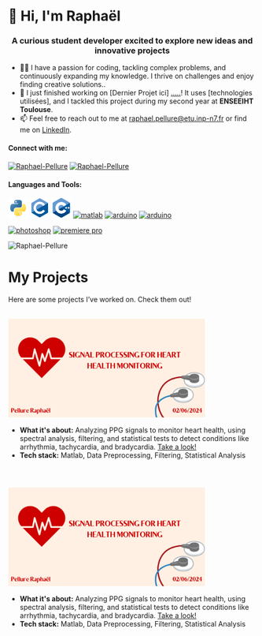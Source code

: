 
<!-- TITLE -->
<h1 align="left">👋 Hi, I'm Raphaël</h1>

<!-- SUBTITLE -->
<h3 align="center">A curious student developer excited to explore new ideas and innovative projects</h3>

<ul>
  <li>👨‍💻 I have a passion for coding, tackling complex problems, and continuously expanding my knowledge. I thrive on challenges and enjoy finding creative solutions..</li>
  <li>🚀 I just finished working on [Dernier Projet ici]
    <a href="https://github.com/Raphael-Pellure/MAT-Heart-Helth-Monitoring">.....</a>! It uses [technologies utilisées], and I tackled this project during my second year at <strong>ENSEEIHT Toulouse</strong>.
  </li>
  <li>📫 Feel free to reach out to me at <a href="mailto:raphael.pellure@etu.inp-n7.fr">raphael.pellure@etu.inp-n7.fr</a> or find me on 
    <a href="https://www.linkedin.com/in/raphaël-pellure">LinkedIn</a>.
  </li>
</ul>

<!-- CONTACT -->
<h4 align="left">Connect with me:</h4>
<p align="left">
<a href="https://www.linkedin.com/in/raphaël-pellure" target="blank"><img align="center" src="https://img.icons8.com/?size=512&id=13930&format=png" alt="Raphael-Pellure" height="50" width="50" /></a>
<a href="mailto:raphael.pellure@etu.inp-n7.fr" target="blank"><img align="center" src="https://cdn-icons-png.flaticon.com/128/10505/10505896.png" alt="Raphael-Pellure" height="40" width="40" /></a>
</p>

<!-- TOOLS -->
<h4 align="left">Languages and Tools:</h4>
<p align="left">
  
  <a href="https://www.python.org/" target="_blank" rel="noreferrer"><img src="https://raw.githubusercontent.com/devicons/devicon/master/icons/python/python-original.svg" alt="python" width="40" height="40"/></a>
  <a href="https://fr.wikipedia.org/wiki/C_(langage)" target="_blank" rel="noreferrer"><img src="https://raw.githubusercontent.com/devicons/devicon/master/icons/c/c-original.svg" alt="C Logo" width="40" height="40"></a>
  <a href="https://fr.wikipedia.org/wiki/C%2B%2B" target="_blank" rel="noreferrer"><img src="https://raw.githubusercontent.com/devicons/devicon/master/icons/cplusplus/cplusplus-original.svg" alt="cplusplus" width="40" height="40"/></a>
  <a href="https://www.mathworks.com/products/matlab.html" target="_blank" rel="noreferrer"><img src="https://upload.wikimedia.org/wikipedia/commons/2/21/Matlab_Logo.png" alt="matlab" width="40" height="40"/></a>
  <a href="https://www.arduino.cc/" target="_blank" rel="noreferrer"><img src="https://cdn.worldvectorlogo.com/logos/arduino-1.svg" alt="arduino" width="40" height="40"/></a>
  <a href="https://www.amd.com/fr/products/software/adaptive-socs-and-fpgas/vivado.html" target="_blank" rel="noreferrer"><img src="https://upload.wikimedia.org/wikipedia/commons/5/50/AMD_Vivado_logo.svg" alt="arduino" width="40" height="40"/></a>

  
</p>

<p align="left">
  <a href="https://www.adobe.com/fr/products/photoshop.html" target="_blank" rel="noreferrer"><img src="https://upload.wikimedia.org/wikipedia/commons/thumb/a/af/Adobe_Photoshop_CC_icon.svg/512px-Adobe_Photoshop_CC_icon.svg.png" alt="photoshop" width="40" height="40"/></a>
  <a href="https://www.adobe.com/fr/products/premiere.html" target="_blank" rel="noreferrer"><img src="https://upload.wikimedia.org/wikipedia/commons/4/40/Adobe_Premiere_Pro_CC_icon.svg" alt="premiere pro" width="40" height="40"/></a>
</p>



<!-- GITHUB STATS -->
<p>
  <img align="left" src="https://nirzak-streak-stats.vercel.app/?user=Raphael-Pellure&theme=dark" alt="Raphael-Pellure" width="400"/>
</p>
<br clear="both" />


<!-- PROJECTS -->
<h1 align="left">My Projects</h1>

<p>Here are some projects I’ve worked on. Check them out!</p>

</br>

<div style="margin-bottom: 40px;">
  <a href="https://github.com/Raphael-Pellure/MAT-Heart-Helth-Monitoring">
    <img src="social_previews/social_preview_TNS.png" alt="Connected cardiac sensor" width="400"/></a>
  <ul>
      <li><strong>What it's about:</strong> Analyzing PPG signals to monitor heart health, using spectral analysis, filtering, and statistical tests to detect conditions like arrhythmia, tachycardia, and bradycardia.
      <a href="https://github.com/Raphael-Pellure/MAT-Heart-Helth-Monitoring" target="_blank">Take a look!</a></li>
      <li><strong>Tech stack:</strong> Matlab, Data Preprocessing, Filtering, Statistical Analysis</li>
  </ul>
</div>

</br>

<div style="margin-bottom: 40px;">
  <a href="https://github.com/Raphael-Pellure/MAT-Heart-Helth-Monitoring">
    <img src="social_previews/social_preview_TNS.png" alt="Connected cardiac sensor" width="400"/></a>
  <ul>
      <li><strong>What it's about:</strong> Analyzing PPG signals to monitor heart health, using spectral analysis, filtering, and statistical tests to detect conditions like arrhythmia, tachycardia, and bradycardia.
      <a href="https://github.com/Raphael-Pellure/MAT-Heart-Helth-Monitoring" target="_blank">Take a look!</a></li>
      <li><strong>Tech stack:</strong> Matlab, Data Preprocessing, Filtering, Statistical Analysis</li>
  </ul>
</div>

